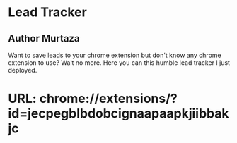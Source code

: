 # Lead Tracker

## Author Murtaza

Want to save leads to your chrome extension but don't know any chrome extension to use? Wait no more. Here you can this humble lead tracker I just deployed.

# URL: chrome://extensions/?id=jecpegblbdobcignaapaapkjiibbakjc
